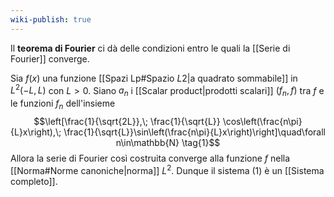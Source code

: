 ```yaml
---
wiki-publish: true
---
```

Il **teorema di Fourier** ci dà delle condizioni entro le quali la [[Serie di Fourier]] converge.

Sia $f(x)$ una funzione [[Spazi Lp#Spazio $L {2}$|a quadrato sommabile]] in $L^{2}(-L,L)$ con $L>0$. Siano $a_{n}$ i [[Scalar product|prodotti scalari]] $(f_{n},f)$ tra $f$ e le funzioni $f_{n}$ dell'insieme
$$\left[\frac{1}{\sqrt{2L}},\; \frac{1}{\sqrt{L}} \cos\left(\frac{n\pi}{L}x\right),\; \frac{1}{\sqrt{L}}\sin\left(\frac{n\pi}{L}x\right)\right]\quad\forall n\in\mathbb{N} \tag{1}$$
Allora la serie di Fourier così costruita converge alla funzione $f$ nella [[Norma#Norme canoniche|norma]] $L^{2}$. Dunque il sistema $(1)$ è un [[Sistema completo]].